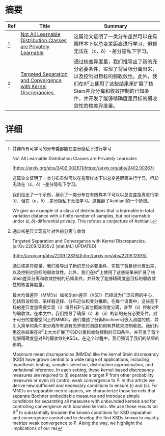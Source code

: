 # 摘要

| Ref | Title | Summary |
| --- | --- | --- |
| [^1] | [Not All Learnable Distribution Classes are Privately Learnable](https://arxiv.org/abs/2402.00267) | 这篇论文证明了一类分布虽然可以在有限样本下以总变差距离进行学习，但却无法在（ε，δ）-差分隐私下学习。 |
| [^2] | [Targeted Separation and Convergence with Kernel Discrepancies.](http://arxiv.org/abs/2209.12835) | 通过核差异度量，我们推导出了新的充分必要条件，实现了将目标分离出来，以及控制对目标的弱收敛性。此外，我们在$\mathbb{R}^d$上使用了这些结果来扩展了核Stein差异分离和收敛控制的已知条件，并开发了能够精确度量目标的弱收敛性的核差异度量。 |

# 详细

[^1]: 并非所有可学习的分布类都能在差分隐私下进行学习

    Not All Learnable Distribution Classes are Privately Learnable

    [https://arxiv.org/abs/2402.00267](https://arxiv.org/abs/2402.00267)

    这篇论文证明了一类分布虽然可以在有限样本下以总变差距离进行学习，但却无法在（ε，δ）-差分隐私下学习。

    

    我们给出了一个示例，展示了一类分布在有限样本下可以以总变差距离进行学习，但在（ε，δ）-差分隐私下无法学习。这推翻了Ashtiani的一个猜想。

    We give an example of a class of distributions that is learnable in total variation distance with a finite number of samples, but not learnable under $(\varepsilon, \delta)$-differential privacy. This refutes a conjecture of Ashtiani.
    
[^2]: 通过核差异实现有针对性的分离与收敛

    Targeted Separation and Convergence with Kernel Discrepancies. (arXiv:2209.12835v2 [stat.ML] UPDATED)

    [http://arxiv.org/abs/2209.12835](http://arxiv.org/abs/2209.12835)

    通过核差异度量，我们推导出了新的充分必要条件，实现了将目标分离出来，以及控制对目标的弱收敛性。此外，我们在$\mathbb{R}^d$上使用了这些结果来扩展了核Stein差异分离和收敛控制的已知条件，并开发了能够精确度量目标的弱收敛性的核差异度量。

    

    最大均值差异（MMDs）如核Stein差异（KSD）已经成为广泛应用的中心，包括假设检验、采样器选择、分布近似和变分推断。在每个设置中，这些基于核的差异度量需要实现（i）将目标P与其他概率测度分离，甚至（ii）控制对P的弱收敛。在本文中，我们推导了确保（i）和（ii）的新的充分必要条件。对于可分的度量空间上的MMDs，我们描述了分离Bochner可嵌入测度的核，并引入简单的条件来分离所有具有无界核的测度和用有界核来控制收敛。我们利用这些结果在$\mathbb{R}^d$上大大扩展了KSD分离和收敛控制的已知条件，并开发了首个能够精确度量对P的弱收敛的KSDs。在这个过程中，我们强调了我们的结果的影响。

    Maximum mean discrepancies (MMDs) like the kernel Stein discrepancy (KSD) have grown central to a wide range of applications, including hypothesis testing, sampler selection, distribution approximation, and variational inference. In each setting, these kernel-based discrepancy measures are required to (i) separate a target P from other probability measures or even (ii) control weak convergence to P. In this article we derive new sufficient and necessary conditions to ensure (i) and (ii). For MMDs on separable metric spaces, we characterize those kernels that separate Bochner embeddable measures and introduce simple conditions for separating all measures with unbounded kernels and for controlling convergence with bounded kernels. We use these results on $\mathbb{R}^d$ to substantially broaden the known conditions for KSD separation and convergence control and to develop the first KSDs known to exactly metrize weak convergence to P. Along the way, we highlight the implications of our res
    

